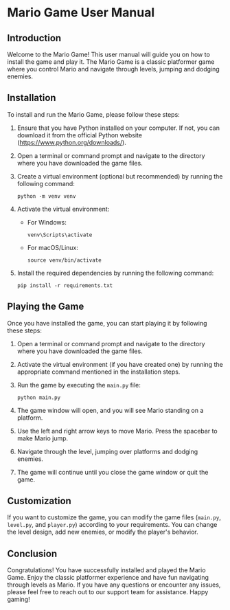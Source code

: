 # Mario Game User Manual

## Introduction

Welcome to the Mario Game! This user manual will guide you on how to install the game and play it. The Mario Game is a classic platformer game where you control Mario and navigate through levels, jumping and dodging enemies.

## Installation

To install and run the Mario Game, please follow these steps:

1. Ensure that you have Python installed on your computer. If not, you can download it from the official Python website (https://www.python.org/downloads/).

2. Open a terminal or command prompt and navigate to the directory where you have downloaded the game files.

3. Create a virtual environment (optional but recommended) by running the following command:
   ```
   python -m venv venv
   ```

4. Activate the virtual environment:
   - For Windows:
     ```
     venv\Scripts\activate
     ```
   - For macOS/Linux:
     ```
     source venv/bin/activate
     ```

5. Install the required dependencies by running the following command:
   ```
   pip install -r requirements.txt
   ```

## Playing the Game

Once you have installed the game, you can start playing it by following these steps:

1. Open a terminal or command prompt and navigate to the directory where you have downloaded the game files.

2. Activate the virtual environment (if you have created one) by running the appropriate command mentioned in the installation steps.

3. Run the game by executing the `main.py` file:
   ```
   python main.py
   ```

4. The game window will open, and you will see Mario standing on a platform.

5. Use the left and right arrow keys to move Mario. Press the spacebar to make Mario jump.

6. Navigate through the level, jumping over platforms and dodging enemies.

7. The game will continue until you close the game window or quit the game.

## Customization

If you want to customize the game, you can modify the game files (`main.py`, `level.py`, and `player.py`) according to your requirements. You can change the level design, add new enemies, or modify the player's behavior.

## Conclusion

Congratulations! You have successfully installed and played the Mario Game. Enjoy the classic platformer experience and have fun navigating through levels as Mario. If you have any questions or encounter any issues, please feel free to reach out to our support team for assistance. Happy gaming!